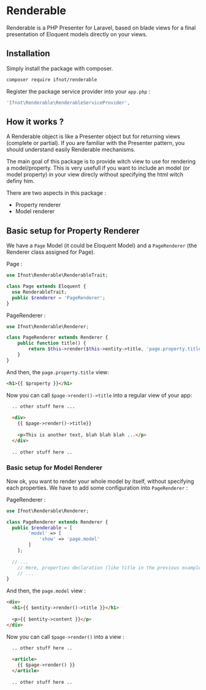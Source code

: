# Renderable

Renderable is a PHP Presenter for Laravel, based on blade views for a final presentation of Eloquent models directly on your views.

## Installation

Simply install the package with composer.

```bash
composer require ifnot/renderable
```

Register the package service provider into your `app.php` :

```php
'Ifnot\Renderable\RenderableServiceProvider',
```

## How it works ?

A Renderable object is like a Presenter object but for returning views (complete or partial). If you are familiar with the Presenter pattern, you should understand easily Renderable mechanisms.

The main goal of this package is to provide witch view to use for rendering a model/property. This is very usefull if you want to include an model (or model property) in your view direcly without specifying the html witch definy him.

There are two aspects in this package :
  * Property renderer
  * Model renderer

## Basic setup for Property Renderer

We have a `Page` Model (it could be Eloquent Model) and a `PageRenderer` (the Renderer class assigned for Page).

Page :
```php
use Ifnot\Renderable\RenderableTrait;

class Page extends Eloquent {
  use RenderableTrait;
  public $renderer = 'PageRenderer';
}
```

PageRenderer :
```php
use Ifnot\Renderable\Renderer;

class PageRenderer extends Renderer {
	public function title() {
		return $this->render($this->entity->title, 'page.property.title');
	}
}
```

And then, the `page.property.title` view:
```html
<h1>{{ $property }}</h1>
```

Now you can call `$page->render()->title` into a regular view of your app:

```html
  .. other stuff here ...
  
  <div>
    {{ $page->render()->title}}
    
    <p>This is another text, blah blah blah ...</p>
  </div>
  
  .. other stuff here ..
```

### Basic setup for Model Renderer

Now ok, you want to render your whole model by itself, without specifying each properties. We have to add some configuration into `PageRenderer` :

PageRenderer :
```php
use Ifnot\Renderable\Renderer;

class PageRenderer extends Renderer {
  public $renderable = [
		'model' => [
			'show' => 'page.model'
		]
	];
  
  // ...
	// Here, properties declaration (like title in the previous example)
	// ...
}
```

And then, the `page.model` view :
```html
<div>
  <h1>{{ $entity->render()->title }}</h1>
  
  <p>{{ $entity->content }}</p>
</div>
```

Now you can call `$page->render()` into a view :

```html
  .. other stuff here ..
  
  <article>
    {{ $page->render() }}
  </article>
  
  .. other stuff here ..
```
